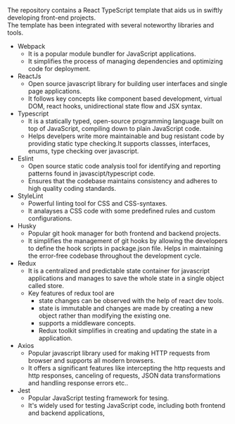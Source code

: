 The repository contains a React TypeScript template that aids us in swiftly developing front-end projects.  
The template has been integrated with several noteworthy libraries and tools.
  - Webpack
      - It is a popular module bundler for JavaScript applications.
      - It simplifies the process of managing dependencies and optimizing code for deployment.
  - ReactJs
      - Open source javascript library for building user interfaces and single page applications.
      - It follows key concepts like component based development, virtual DOM, react hooks, unidirectional state flow and JSX syntax.
  - Typescript
      - It is a statically typed, open-source programming language built on top of JavaScript, compiling down to plain JavaScript code.
      - Helps develpers write more maintainable and bug resistant code by providing static type checking.It supports classses, interfaces, enums, type checking over javascript.
  - Eslint
      - Open source static code analysis tool for identifying and reporting patterns found in javascipt/typescript code.
      - Ensures that the codebase maintains consistency and adheres to high quality coding standards.
  - StyleLint
      - Powerful linting tool for CSS and CSS-syntaxes.
      - It analayses a CSS code with some predefined rules and custom configurations.
  - Husky
      - Popular git hook manager for both frontend and backend projects.
      - It simplifies the management of git hooks by allowing the developers to define the hook scripts in package.json file. Helps in maintaining the error-free codebase throughout the development cycle.
  - Redux
      - It is a centralized and predictable state container for javascript applications and manages to save the whole state in a single object called store.
      - Key features of redux tool are
          - state changes can be observed with the help of react dev tools.
          - state is immutable and changes are made by creating a new object rather than modifying the existing one.
          - supports a middleware concepts.
          - Redux toolkit simplifies in creating and updating the state in a application.
  - Axios
      - Popular javascript library used for making HTTP requests from browser and supports all modern browsers.
      - It offers a significant features like intercepting the http requests and http responses, canceling of requests, JSON data transformations and handling response errors etc..
  - Jest
      - Popular JavaScript testing framework for tesing.
      - It's widely used for testing JavaScript code, including both frontend and backend applications,

